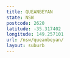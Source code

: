 ```yaml
---
title: QUEANBEYAN
state: NSW
postcode: 2620
latitude: -35.317402
longitude: 149.257101
url: /nsw/queanbeyan/
layout: suburb
---
```

